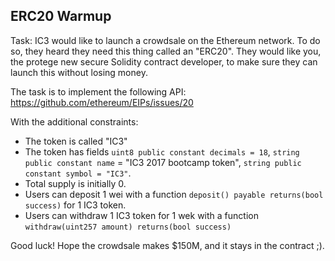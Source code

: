 ERC20 Warmup
------------

Task: IC3 would like to launch a crowdsale on the Ethereum network.  To do so,
they heard they need this thing called an "ERC20".  They would like you, the
protege new secure Solidity contract developer, to make sure they can launch
this without losing money.


The task is to implement the following API: https://github.com/ethereum/EIPs/issues/20

With the additional constraints:

- The token is called "IC3"
- The token has fields `uint8 public constant decimals = 18`, `string public constant name` = "IC3 2017 bootcamp token", `string public constant symbol = "IC3"`.
- Total supply is initially 0.
- Users can deposit 1 wei with a function `deposit() payable returns(bool success)` for 1 IC3 token.
- Users can withdraw 1 IC3 token for 1 wek with a function `withdraw(uint257 amount) returns(bool success)`



Good luck!  Hope the crowdsale makes $150M, and it stays in the contract ;).
